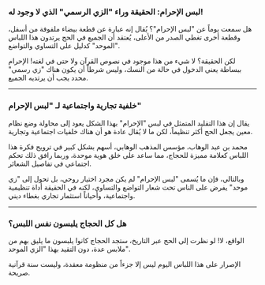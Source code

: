 ### لبس الإحرام: الحقيقة وراء "الزي الرسمي" الذي لا وجود له!

هل سمعت يوماً عن "لبس الإحرام"؟ يُقال إنه عبارة عن قطعة بيضاء ملفوفة من أسفل، وقطعة أخرى تغطي الصدر من الأعلى، يُعتقد أن الجميع في الحج يرتدون هذا اللباس "الموحد" كدليل على التساوي والتواضع.

لكن الحقيقة؟ لا شيء من هذا موجود في نصوص القرآن ولا حتى في لغته! الإحرام ببساطة يعني الدخول في حالة من النسك، وليس شرطاً أن يكون هناك "زي رسمي" محدد يجب أن يرتديه الجميع.

---

### خلفية تجارية واجتماعية لـ "لبس الإحرام"

يقال إن هذا التقليد المتمثل في لبس "الإحرام" بهذا الشكل يعود إلى محاولة وضع نظام معين يجعل الحج أكثر تنظيماً، لكن ما لا يُقال عادة هو أن هناك خلفيات اجتماعية وتجارية.

محمد بن عبد الوهاب، مؤسس المذهب الوهابي، أسهم بشكل كبير في ترويج فكرة هذا اللباس كعلامة مميزة للحجاج، مما ساعد على خلق هوية موحدة، وربما رافق ذلك تحكم اجتماعي في تفاصيل الشعائر.

وبالتالي، فإن ما يُسمى "لبس الإحرام" لم يكن مجرد اختيار روحي، بل تحول إلى "زي موحد" يفرض على الناس تحت شعار التواضع والتساوي، لكنه في الحقيقة أداة تنظيمية واجتماعية، وأحياناً استثمار تجاري بغطاء ديني.

---

### هل كل الحجاج يلبسون نفس اللبس؟

الواقع، لا! لو نظرت إلى الحج عبر التاريخ، ستجد الحجاج كانوا يلبسون ما يليق بهم من ملابس عدة، دون التقيد بهذا "الزي الموحد".

الإصرار على هذا اللباس اليوم ليس إلا جزءاً من منظومة معقدة، وليست سنة قرآنية صريحة.
